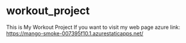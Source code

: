 # workout_project
This is My Workout Project
If you want to visit my web page azure link:
https://mango-smoke-007395f10.1.azurestaticapps.net/
